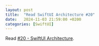 ```yaml
---
layout: post
title:  "Read SwiftUI Architecture #20"
date:   2024-11-03 21:59:00 +0200
categories: [SwiftUI]
---
```

Read [#20 - SwiftUI Architecture](https://curatedios.substack.com/p/20-swiftui-architecture).
